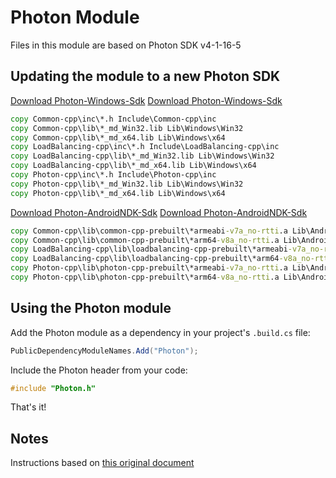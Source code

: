 # Photon Module
Files in this module are based on Photon SDK v4-1-16-5

## Updating the module to a new Photon SDK
[Download Photon-Windows-Sdk](https://www.photonengine.com/en-US/sdks#windows-sdkrealtimewindows)
[Download Photon-Windows-Sdk](https://dashboard.photonengine.com/en-US/download/photon-windows-sdk_v4-1-16-5.zip)

```bat
copy Common-cpp\inc\*.h Include\Common-cpp\inc
copy Common-cpp\lib\*_md_Win32.lib Lib\Windows\Win32
copy Common-cpp\lib\*_md_x64.lib Lib\Windows\x64
copy LoadBalancing-cpp\inc\*.h Include\LoadBalancing-cpp\inc
copy LoadBalancing-cpp\lib\*_md_Win32.lib Lib\Windows\Win32
copy LoadBalancing-cpp\lib\*_md_x64.lib Lib\Windows\x64
copy Photon-cpp\inc\*.h Include\Photon-cpp\inc
copy Photon-cpp\lib\*_md_Win32.lib Lib\Windows\Win32
copy Photon-cpp\lib\*_md_x64.lib Lib\Windows\x64
```

[Download Photon-AndroidNDK-Sdk](https://www.photonengine.com/en-US/sdks#realtime-android-sdkrealtimeandroid)
[Download Photon-AndroidNDK-Sdk](https://dashboard.photonengine.com/en-US/download/photon-androidndk-sdk_v4-1-16-5.zip)

```bat
copy Common-cpp\lib\common-cpp-prebuilt\*armeabi-v7a_no-rtti.a Lib\Android\armeabi-v7a
copy Common-cpp\lib\common-cpp-prebuilt\*arm64-v8a_no-rtti.a Lib\Android\arm64-v8a
copy LoadBalancing-cpp\lib\loadbalancing-cpp-prebuilt\*armeabi-v7a_no-rtti.a Lib\Android\armeabi-v7a
copy LoadBalancing-cpp\lib\loadbalancing-cpp-prebuilt\*arm64-v8a_no-rtti.a Lib\Android\arm64-v8a
copy Photon-cpp\lib\photon-cpp-prebuilt\*armeabi-v7a_no-rtti.a Lib\Android\armeabi-v7a
copy Photon-cpp\lib\photon-cpp-prebuilt\*arm64-v8a_no-rtti.a Lib\Android\arm64-v8a
```

## Using the Photon module
Add the Photon module as a dependency in your project's `.build.cs` file:
```cs
PublicDependencyModuleNames.Add("Photon");
```
Include the Photon header from your code:
```cpp
#include "Photon.h"
```
That's it!


## Notes
Instructions based on [this original document](https://doc.photonengine.com/en/realtime/current/getting-started/unreal-engine)
